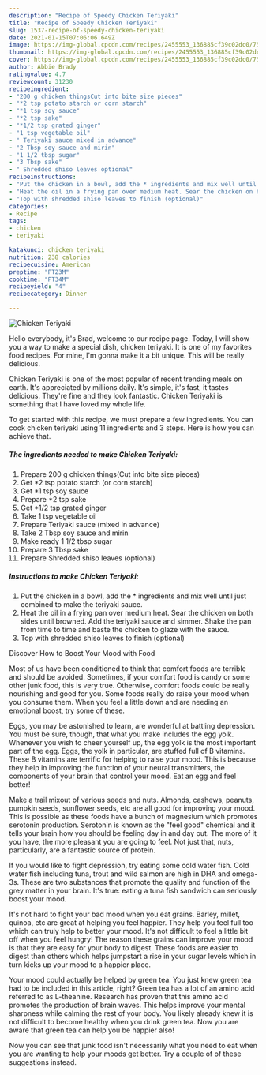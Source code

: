 ```yaml
---
description: "Recipe of Speedy Chicken Teriyaki"
title: "Recipe of Speedy Chicken Teriyaki"
slug: 1537-recipe-of-speedy-chicken-teriyaki
date: 2021-01-15T07:06:06.649Z
image: https://img-global.cpcdn.com/recipes/2455553_136885cf39c02dc0/751x532cq70/chicken-teriyaki-recipe-main-photo.jpg
thumbnail: https://img-global.cpcdn.com/recipes/2455553_136885cf39c02dc0/751x532cq70/chicken-teriyaki-recipe-main-photo.jpg
cover: https://img-global.cpcdn.com/recipes/2455553_136885cf39c02dc0/751x532cq70/chicken-teriyaki-recipe-main-photo.jpg
author: Abbie Brady
ratingvalue: 4.7
reviewcount: 31230
recipeingredient:
- "200 g chicken thingsCut into bite size pieces"
- "*2 tsp potato starch or corn starch"
- "*1 tsp soy sauce"
- "*2 tsp sake"
- "*1/2 tsp grated ginger"
- "1 tsp vegetable oil"
- " Teriyaki sauce mixed in advance"
- "2 Tbsp soy sauce and mirin"
- "1 1/2 tbsp sugar"
- "3 Tbsp sake"
- " Shredded shiso leaves optional"
recipeinstructions:
- "Put the chicken in a bowl, add the * ingredients and mix well until just combined to make the teriyaki sauce."
- "Heat the oil in a frying pan over medium heat. Sear the chicken on both sides until browned. Add the teriyaki sauce and simmer. Shake the pan from time to time and baste the chicken to glaze with the sauce."
- "Top with shredded shiso leaves to finish (optional)"
categories:
- Recipe
tags:
- chicken
- teriyaki

katakunci: chicken teriyaki 
nutrition: 238 calories
recipecuisine: American
preptime: "PT23M"
cooktime: "PT34M"
recipeyield: "4"
recipecategory: Dinner

---
```



![Chicken Teriyaki](https://img-global.cpcdn.com/recipes/2455553_136885cf39c02dc0/751x532cq70/chicken-teriyaki-recipe-main-photo.jpg)

Hello everybody, it's Brad, welcome to our recipe page. Today, I will show you a way to make a special dish, chicken teriyaki. It is one of my favorites food recipes. For mine, I'm gonna make it a bit unique. This will be really delicious.

Chicken Teriyaki is one of the most popular of recent trending meals on earth. It's appreciated by millions daily. It's simple, it's fast, it tastes delicious. They're fine and they look fantastic. Chicken Teriyaki is something that I have loved my whole life.




To get started with this recipe, we must prepare a few ingredients. You can cook chicken teriyaki using 11 ingredients and 3 steps. Here is how you can achieve that.

<!--inarticleads1-->

##### The ingredients needed to make Chicken Teriyaki:

1. Prepare 200 g chicken things(Cut into bite size pieces)
1. Get *2 tsp potato starch (or corn starch)
1. Get *1 tsp soy sauce
1. Prepare *2 tsp sake
1. Get *1/2 tsp grated ginger
1. Take 1 tsp vegetable oil
1. Prepare  Teriyaki sauce (mixed in advance)
1. Take 2 Tbsp soy sauce and mirin
1. Make ready 1 1/2 tbsp sugar
1. Prepare 3 Tbsp sake
1. Prepare  Shredded shiso leaves (optional)




<!--inarticleads2-->

##### Instructions to make Chicken Teriyaki:

1. Put the chicken in a bowl, add the * ingredients and mix well until just combined to make the teriyaki sauce.
1. Heat the oil in a frying pan over medium heat. Sear the chicken on both sides until browned. Add the teriyaki sauce and simmer. Shake the pan from time to time and baste the chicken to glaze with the sauce.
1. Top with shredded shiso leaves to finish (optional)




Discover How to Boost Your Mood with Food


Most of us have been conditioned to think that comfort foods are terrible and should be avoided. Sometimes, if your comfort food is candy or some other junk food, this is very true. Otherwise, comfort foods could be really nourishing and good for you. Some foods really do raise your mood when you consume them. When you feel a little down and are needing an emotional boost, try some of these.

Eggs, you may be astonished to learn, are wonderful at battling depression. You must be sure, though, that what you make includes the egg yolk. Whenever you wish to cheer yourself up, the egg yolk is the most important part of the egg. Eggs, the yolk in particular, are stuffed full of B vitamins. These B vitamins are terrific for helping to raise your mood. This is because they help in improving the function of your neural transmitters, the components of your brain that control your mood. Eat an egg and feel better!

Make a trail mixout of various seeds and nuts. Almonds, cashews, peanuts, pumpkin seeds, sunflower seeds, etc are all good for improving your mood. This is possible as these foods have a bunch of magnesium which promotes serotonin production. Serotonin is known as the "feel good" chemical and it tells your brain how you should be feeling day in and day out. The more of it you have, the more pleasant you are going to feel. Not just that, nuts, particularly, are a fantastic source of protein.

If you would like to fight depression, try eating some cold water fish. Cold water fish including tuna, trout and wild salmon are high in DHA and omega-3s. These are two substances that promote the quality and function of the grey matter in your brain. It's true: eating a tuna fish sandwich can seriously boost your mood. 

It's not hard to fight your bad mood when you eat grains. Barley, millet, quinoa, etc are great at helping you feel happier. They help you feel full too which can truly help to better your mood. It's not difficult to feel a little bit off when you feel hungry! The reason these grains can improve your mood is that they are easy for your body to digest. These foods are easier to digest than others which helps jumpstart a rise in your sugar levels which in turn kicks up your mood to a happier place.

Your mood could actually be helped by green tea. You just knew green tea had to be included in this article, right? Green tea has a lot of an amino acid referred to as L-theanine. Research has proven that this amino acid promotes the production of brain waves. This helps improve your mental sharpness while calming the rest of your body. You likely already knew it is not difficult to become healthy when you drink green tea. Now you are aware that green tea can help you be happier also!

Now you can see that junk food isn't necessarily what you need to eat when you are wanting to help your moods get better. Try  a  couple of  of  these  suggestions  instead.

